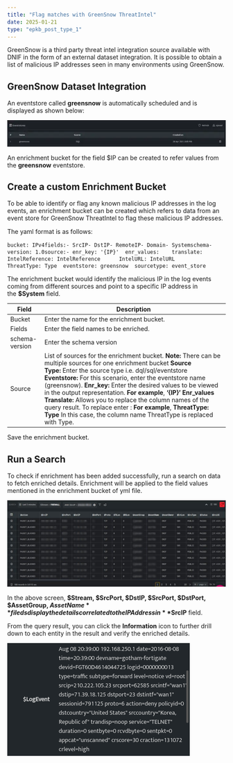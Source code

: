 ```yaml
---
title: "Flag matches with GreenSnow ThreatIntel"
date: 2025-01-21
type: "epkb_post_type_1"
---
```


  
GreenSnow is a third party threat intel integration source available with DNIF in the form of an external dataset integration. It is possible to obtain a list of malicious IP addresses seen in many environments using GreenSnow.

## **GreenSnow Dataset Integration**

An eventstore called **greensnow** is automatically scheduled and is displayed as shown below:

![image 1-Dec-04-2023-12-53-05-7112-PM](./IMAGES-Flag%20matches%20with%20GreenSnow%20ThreatIntel/Flag-matches-with-GreenSnow-ThreatIntel-1.webp)

An enrichment bucket for the field $IP can be created to refer values from the **greensnow** eventstore.

## **Create a custom Enrichment Bucket**

To be able to identify or flag any known malicious IP addresses in the log events, an enrichment bucket can be created which refers to data from an event store for GreenSnow ThreatIntel to flag these malicious IP addresses.

The yaml format is as follows:

```
bucket: IPv4fields:- SrcIP- DstIP- RemoteIP- Domain- Systemschema-version: 1.0source:- enr_key: '{IP}'  enr_values:    translate:      IntelReference: IntelReference      IntelURL: IntelURL      ThreatType: Type  eventstore: greensnow  sourcetype: event_store
```

The enrichment bucket would identify the malicious IP in the log events coming from different sources and point to a specific IP address in the **$System** field.

| **Field** | **Description** |
| --- | --- |
| Bucket | Enter the name for the enrichment bucket. |
| Fields | Enter the field names to be enriched. |
| schema-version | Enter the schema version |
| Source | List of sources for the enrichment bucket. **Note:** There can be multiple sources for one enrichment bucket   **Source Type:** Enter the source type i.e. dql/sql/eventstore   **Eventstore:** For this scenario, enter the eventstore name (greensnow).   **Enr\_key:** Enter the desired values to be viewed in the output representation. **For example**, **‘{IP}’**   **Enr\_values**   **Translate:** Allows you to replace the column names of the query result. To replace enter : **For example**, **ThreatType: Type** In this case, the column name ThreatType is replaced with Type. |

Save the enrichment bucket.

## **Run a Search**

To check if enrichment has been added successfully, run a search on data to fetch enriched details. Enrichment will be applied to the field values mentioned in the enrichment bucket of yml file.  

![](./IMAGES-Flag%20matches%20with%20GreenSnow%20ThreatIntel/Flag-matches-with-GreenSnow-ThreatIntel-2.png)

In the above screen, **$Stream, $SrcPort, $DstIP, $SrcPort, $DstPort, $AssetGroup, $AssetName** fileds display the details correlated to the IP Address in **$SrcIP** field.

From the query result, you can click the **Information** icon to further drill down to each entity in the result and verify the enriched details.  

![](./IMAGES-Flag%20matches%20with%20GreenSnow%20ThreatIntel/Flag-matches-with-GreenSnow-ThreatIntel-3.webp)
